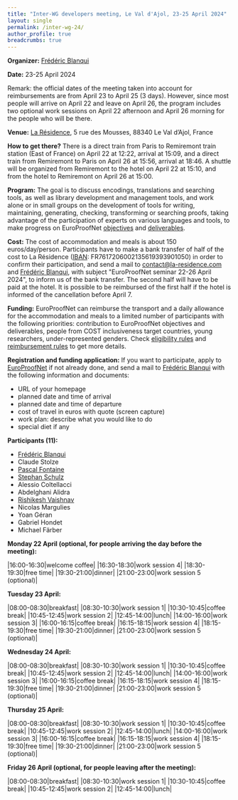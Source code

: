 ```yaml
---
title: "Inter-WG developers meeting, Le Val d'Ajol, 23-25 April 2024"
layout: single
permalink: /inter-wg-24/
author_profile: true
breadcrumbs: true
---
```


<!--img src="/_pages/WG1/Val_d_Ajol24/IMG_20240124_144635.jpg"/-->

**Organizer:** [Frédéric Blanqui](https://blanqui.gitlabpages.inria.fr/)

**Date:** 23-25 April 2024

Remark: the official dates of the meeting taken into account for reimbursements are from April 23 to April 25 (3 days). However, since most people will arrive on April 22 and leave on April 26, the program includes two optional work sessions on April 22 afternoon and April 26 morning for the people who will be there.

**Venue:** [La Résidence](https://la-residence.com/), 5 rue des Mousses, 88340 Le Val d’Ajol, France

**How to get there?** There is a direct train from Paris to Remiremont train station (East of France) on April 22 at 12:22, arrival at 15:09, and a direct train from Remiremont to Paris on April 26 at 15:56, arrival at 18:46. A shuttle will be organized from Remiremont to the hotel on April 22 at 15:10, and from the hotel to Remiremont on April 26 at 15:00.

**Program:** The goal is to discuss encodings, translations and searching tools, as well as library development and management tools, and work alone or in small groups on the development of tools for writing, maintaining, generating, checking, transforming or searching proofs, taking advantage of the participation of experts on various languages and tools, to make progress on EuroProofNet [objectives](../objectives) and [deliverables](../deliverables).

**Cost:** The cost of accommodation and meals is about 150 euros/day/person. Participants have to make a bank transfer of half of the cost to La Résidence ([IBAN](https://europroofnet.github.io/_pages/WG1/Jul2023/IBAN-R%C3%A9sidence.png): FR7617206002135619393901050) in order to confirm their participation, and send a mail to contact@la-residence.com and [Frédéric Blanqui](https://blanqui.gitlabpages.inria.fr/), with subject "EuroProofNet seminar 22-26 April 2024", to inform us of the bank transfer. The second half will have to be paid at the hotel. It is possible to be reimbursed of the first half if the hotel is informed of the cancellation before April 7.

**Funding:** EuroProofNet can reimburse the transport and a daily allowance for the accommodation and meals to a limited number of participants with the following priorities: contribution to EuroProofNet objectives and deliverables, people from COST inclusiveness target countries, young researchers, under-represented genders. Check [eligibility rules](https://europroofnet.github.io/eligibility/) and [reimbursement rules](https://europroofnet.github.io/reimbursement-rules/) to get more details.

**Registration and funding application:** If you want to participate, apply to [EuroProofNet](https://e-services.cost.eu/action/CA20111/working-groups/apply) if not already done, and send a mail to [Frédéric Blanqui](https://blanqui.gitlabpages.inria.fr/) with the following information and documents:

  * URL of your homepage
  * planned date and time of arrival
  * planned date and time of departure
  * cost of travel in euros with quote (screen capture)
  * work plan: describe what you would like to do
  * special diet if any

**Participants (11):**
- [Frédéric Blanqui](https://blanqui.gitlabpages.inria.fr/)
- Claude Stolze
- [Pascal Fontaine](https://people.montefiore.uliege.be/pfontain/)
- [Stephan Schulz](http://wwwlehre.dhbw-stuttgart.de/~sschulz/DHBW_Stephan_Schulz/Stephan_Schulz.html)
- Alessio Coltellacci
- Abdelghani Alidra
- [Rishikesh Vaishnav](https://lmf.cnrs.fr/Perso/RishVaishnav)
- Nicolas Margulies
- Yoan Géran
- Gabriel Hondet
- Michael Färber

<!--
- [Thiago Felicissimo](http://www.lsv.fr/~felicissimo/)
- [Théo Winterhalter](https://theowinterhalter.github.io/)
- [Thomas Traversié](https://thomastraversie.github.io/)
- [Claudio Sacerdoti Coen](http://www.cs.unibo.it/~sacerdot/)
- [Bruno Barras](http://www.lsv.fr/~barras/)
-->

**Monday 22 April (optional, for people arriving the day before the meeting):**

|16:00-16:30|welcome coffee|
|16:30-18:30|work session 4|
|18:30-19:30|free time|
|19:30-21:00|dinner|
|21:00-23:00|work session 5 (optional)|

**Tuesday 23 April:**

|08:00-08:30|breakfast|
|08:30-10:30|work session 1|
|10:30-10:45|coffee break|
|10:45-12:45|work session 2|
|12:45-14:00|lunch|
|14:00-16:00|work session 3|
|16:00-16:15|coffee break|
|16:15-18:15|work session 4|
|18:15-19:30|free time|
|19:30-21:00|dinner|
|21:00-23:00|work session 5 (optional)|

**Wednesday 24 April:**

|08:00-08:30|breakfast|
|08:30-10:30|work session 1|
|10:30-10:45|coffee break|
|10:45-12:45|work session 2|
|12:45-14:00|lunch|
|14:00-16:00|work session 3|
|16:00-16:15|coffee break|
|16:15-18:15|work session 4|
|18:15-19:30|free time|
|19:30-21:00|dinner|
|21:00-23:00|work session 5 (optional)|

**Thursday 25 April:**

|08:00-08:30|breakfast|
|08:30-10:30|work session 1|
|10:30-10:45|coffee break|
|10:45-12:45|work session 2|
|12:45-14:00|lunch|
|14:00-16:00|work session 3|
|16:00-16:15|coffee break|
|16:15-18:15|work session 4|
|18:15-19:30|free time|
|19:30-21:00|dinner|
|21:00-23:00|work session 5 (optional)|

**Friday 26 April (optional, for people leaving after the meeting):**

|08:00-08:30|breakfast|
|08:30-10:30|work session 1|
|10:30-10:45|coffee break|
|10:45-12:45|work session 2|
|12:45-14:00|lunch|

<!--img src="/_pages/WG1/Val_d_Ajol24/IMG_20240123_172836.jpg"/-->
<!--img src="/_pages/WG1/Val_d_Ajol24/IMG_20240123_135333.jpg"/-->
